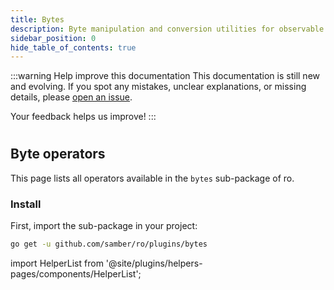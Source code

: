 ```yaml
---
title: Bytes
description: Byte manipulation and conversion utilities for observable streams.
sidebar_position: 0
hide_table_of_contents: true
---
```


:::warning Help improve this documentation
This documentation is still new and evolving. If you spot any mistakes, unclear explanations, or missing details, please [open an issue](https://github.com/samber/ro/issues).

Your feedback helps us improve!
:::

#
## Byte operators

This page lists all operators available in the `bytes` sub-package of ro.

### Install

First, import the sub-package in your project:

```bash
go get -u github.com/samber/ro/plugins/bytes
```

import HelperList from '@site/plugins/helpers-pages/components/HelperList';

<HelperList 
  type="plugin"
  category="bytes"
/>
